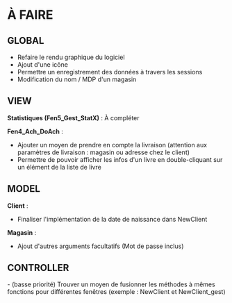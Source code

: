 <h1>À FAIRE</h1>

<h2>GLOBAL</h2>

  - Refaire le rendu graphique du logiciel
  - Ajout d'une icône
  - Permettre un enregistrement des données à travers les sessions
  - Modification du nom / MDP d'un magasin

<h2>VIEW</h2>

<b>Statistiques (Fen5_Gest_StatX)</b> : À compléter

<b>Fen4_Ach_DoAch</b> : 
  - Ajouter un moyen de prendre en compte la livraison (attention aux paramètres de livraison : magasin ou adresse chez le client)
  - Permettre de pouvoir afficher les infos d'un livre en double-cliquant sur un élément de la liste de livre 

<h2>MODEL</h2>

<b>Client</b> :
  - Finaliser l'implémentation de la date de naissance dans NewClient

<b>Magasin</b> : 
  - Ajout d'autres arguments facultatifs (Mot de passe inclus)

<h2>CONTROLLER</h2>
  - (basse priorité) Trouver un moyen de fusionner les méthodes à mêmes fonctions pour différentes fenêtres (exemple : NewClient et NewClient_gest)
